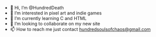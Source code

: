 - 👋 Hi, I’m @HundredDeath
- 👀 I’m interested in pixel art and indie games
- 🌱 I’m currently learning C and HTML
- 💞️ I’m looking to collaborate on my new site
- 📫 How to reach me just contact hundredsoulsofchaos@gmail.com

<!---
HundredDeath/HundredDeath is a ✨ special ✨ repository because its `README.md` (this file) appears on your GitHub profile.
You can click the Preview link to take a look at your changes.
--->
